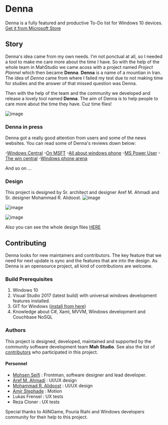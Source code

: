 # Denna
Denna is a fully featured and productive To-Do list for Windows 10 devices. [Get it from Microsoft Store](https://www.microsoft.com/en-us/store/p/denna/9n9c2hwnzcft)

## Story

Denna's idea came from my own needs. I'm not ponctual at all, so I needed a tool to make me care more about the time I have.
So with the help of the whole team in MahStudio we came acoss with a project named *Project Plannel* which then became **Denna**. 
**Denna** is a name of a mountian in Iran. The idea of *Denna* came from where I failed my test due to not making time for studies and the answer of that missed question was Denna.

Then with the help of the team and the community we developed and release a lovely tool named **Denna**.
The aim of Denna is to help people to care more about the time they have. Cuz time flies!

![image](https://user-images.githubusercontent.com/22152065/38919555-2566f7b2-4306-11e8-8a9c-95eb08eff28a.png)

### Denna in press

Denna got a really good attention from users and some of the news websites. You can read some of Denna's reviews down below:

-[Windows Central](https://www.windowscentral.com/denna-windows-10-do-list-improving-productivity)
-[On MSFT](https://www.onmsft.com/news/denna-is-a-well-rounded-universal-task-management-app-for-windows-10)
-[All about windows phone](http://allaboutwindowsphone.com/flow/item/22075_Denna_UWP.php)
-[MS Power User](https://mspoweruser.com/developer-submission-denna-uwp-todo-list-app/)
-[The win central](https://thewincentral.com/denna-windows-phone-goes-free-myappfree-app-day/)
-[Windows phone arena](http://www.windowsphonearea.com/3-new-windows-10-apps-march-2017/)

And so on ...

### Design

This project is designed by Sr. architect and designer Aref M. Ahmadi and Sr. designer Mohammad R. Alidoost.
![image](https://user-images.githubusercontent.com/22152065/38919395-b3181f38-4305-11e8-8ead-161766d6148c.png)

![image](https://user-images.githubusercontent.com/22152065/38919478-f123c7b4-4305-11e8-9d7c-98d49b692b31.png)

![image](https://user-images.githubusercontent.com/22152065/38919506-03542122-4306-11e8-80d0-57def1271d8b.png)

Also you can see the whole design files [HERE](https://github.com/MahStudio/Denna/tree/master/Design)

## Contributing

Denna looks for new maintainers and contributors. The key feature that we need for next update is sync and the features that are into the design.
As Denna is an opensource project, all kind of contributions are welcome.

### Build Prerequisites

1. Windows 10
2. Visual Studio 2017 (latest build) with universal windows development features installed.
3. GIT for Windows ([install from here](http://gitforwindows.org/))
4. Knowledge about C#, Xaml, MVVM, Windows development and Couchbase NoSQL

### Authors

This project is designed, developed, maintained and supported by the community software development team **Mah Studio**.
See also the list of [contributors](https://github.com/MahStudio/Denna/contributors) who participated in this project.

#### Personnel

- [Mohsen Seifi](https://github.com/mohsens22) : Frontman, software designer and lead developer.
- [Aref M. Ahmadi](https://www.instagram.com/itsaref/) : UI/UX design
- [Mohammad R. Alidoost](https://www.instagram.com/mr.alidoost/) : UI/UX design
- [Amir Stephade](https://www.instagram.com/amir_stefad/) : Motion
- Lukas Frensel : UX tests
- Reza Cloner : UX tests

Special thanks to AliNGame, Pouria Riahi and Windows developers community for their help to this project.
